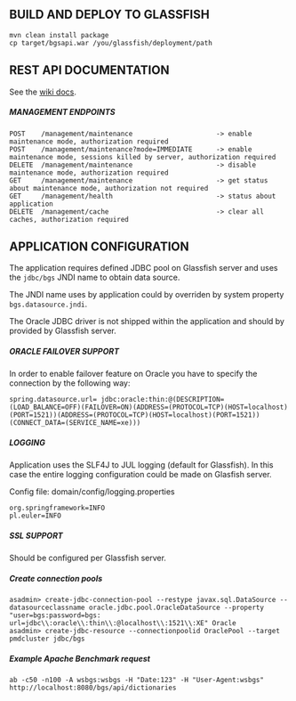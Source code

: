 ## BUILD AND DEPLOY TO GLASSFISH

```
mvn clean install package
cp target/bgsapi.war /you/glassfish/deployment/path
```

## REST API DOCUMENTATION

See the [wiki docs](https://redmine.euler.pl/projects/dokumentacja/wiki/WS_API).

##### MANAGEMENT ENDPOINTS

```
POST    /management/maintenance                     -> enable maintenance mode, authorization required
POST    /management/maintenance?mode=IMMEDIATE      -> enable maintenance mode, sessions killed by server, authorization required
DELETE  /management/maintenance                     -> disable maintenance mode, authorization required
GET     /management/maintenance                     -> get status about maintenance mode, authorization not required
GET     /management/health                          -> status about application
DELETE  /management/cache                           -> clear all caches, authorization required
```

## APPLICATION CONFIGURATION

The application requires defined JDBC pool on Glassfish server and uses the `jdbc/bgs` JNDI name to obtain data source.

The JNDI name uses by application could by overriden by system property `bgs.datasource.jndi`.

The Oracle JDBC driver is not shipped within the application and should by provided by Glassfish server.

##### ORACLE FAILOVER SUPPORT

In order to enable failover feature on Oracle you have to specify the connection by the following way:

```
spring.datasource.url= jdbc:oracle:thin:@(DESCRIPTION=(LOAD_BALANCE=OFF)(FAILOVER=ON)(ADDRESS=(PROTOCOL=TCP)(HOST=localhost)(PORT=1521))(ADDRESS=(PROTOCOL=TCP)(HOST=localhost)(PORT=1521))(CONNECT_DATA=(SERVICE_NAME=xe)))
```

##### LOGGING

Application uses the SLF4J to JUL logging (default for Glassfish). In this case the entire logging configuration could be made on Glasfish server.

Config file: domain/config/logging.properties
```
org.springframework=INFO
pl.euler=INFO
```
##### SSL SUPPORT

Should be configured per Glassfish server.

##### Create connection pools

```
asadmin> create-jdbc-connection-pool --restype javax.sql.DataSource --datasourceclassname oracle.jdbc.pool.OracleDataSource --property "user=bgs:password=bgs: url=jdbc\\:oracle\\:thin\\:@localhost\\:1521\\:XE" Oracle
asadmin> create-jdbc-resource --connectionpoolid OraclePool --target pmdcluster jdbc/bgs
```

##### Example Apache Benchmark request

```
ab -c50 -n100 -A wsbgs:wsbgs -H "Date:123" -H "User-Agent:wsbgs" http://localhost:8080/bgs/api/dictionaries
```